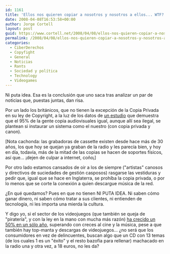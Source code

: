 ```yaml
---
id: 1161
title: 'Ellos nos quieren copiar a nosotros y nosotros a ellos... WTF?'
date: 2008-04-08T16:53:58+00:00
author: Jorge Cortell
layout: post
guid: https://www.cortell.net/2008/04/08/ellos-nos-quieren-copiar-a-nosotros-y-nosotros-a-ellos-wtf/
permalink: /2008/04/08/ellos-nos-quieren-copiar-a-nosotros-y-nosotros-a-ellos-wtf/
categories:
  - CiberDerechos
  - Copyfight
  - General
  - Noticias
  - Rants
  - Sociedad y polí­tica
  - Technology
  - Videogames
---
```

Ni puta idea. Esa es la conclusión que uno saca tras analizar un par de noticias que, puestas juntas, dan risa.

Por un lado los británicos, que no tienen la excepción de la Copia Privada en su ley de Copyright, a la luz de los datos de <a href="https://www.guardian.co.uk/technology/2008/apr/07/digitalmusic.drm" title="Noticia en The Guardian" target="_blank">un estudio</a> que demuestra que el 95% de la gente copia audiovisuales igual, aunque allí sea ilegal, se plantean si instaurar un sistema como el nuestro (con copia privada y canon).

[Nota cachonda: las grabadoras de cassette existen desde hace más de 30 años, los que hoy se quejan ya graban de la radio y les parecía bien, y hoy en día, todavía, más de la mitad de las copias se hacen de soportes físicos, así que... ¡dejen de culpar a internet, coño¡]

Por otro lado estamos cansados de oir a los de siempre ("artistas" canosos y directivos de suciedades de gestión casposos) rasgarse las vestiduras y pedir que, igual que se hace en Inglaterra, se prohíba la copia privada, o por lo menos que se corte la conexión a quien descargue música de la red.

¿En qué quedamos? Pues en que no tienen NI PUTA IDEA. Ni saben cómo ganar dinero, ni saben cómo tratar a sus clientes, ni entienden de tecnología, ni les importa una mierda la cultura.

Y digo yo, si el sector de los videojuegos (que también se queja de "piratería", y con la ley en la mano con mucha más razón) <a href="https://www.elpais.com/articulo/internet/sector/videojuego/pide/apoyo/impulsar/producciones/locales/elpeputec/20080408elpepunet_7/Tes" title="El País" target="_blank">ha crecido un 50% en un sólo año</a>, superando con creces al cine y la música, pese a que también hay top-manta y descargas de videojuegos... ¿no será que los consumidores en vez de delincuentes, buscan algo que un CD con 13 temas (de los cuales 1 es un "éxito" y el resto bazofia para rellenar) machacado en la radio una y otra vez, a 18 euros, no les da?